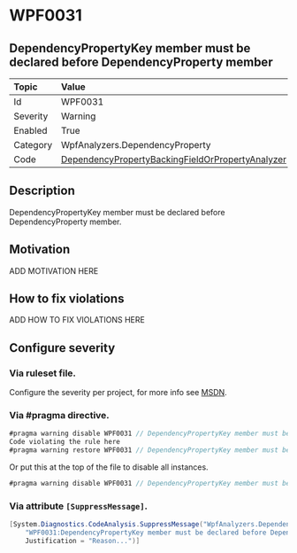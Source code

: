 # WPF0031
## DependencyPropertyKey member must be declared before DependencyProperty member

| Topic    | Value
| :--      | :--
| Id       | WPF0031
| Severity | Warning
| Enabled  | True
| Category | WpfAnalyzers.DependencyProperty
| Code     | [DependencyPropertyBackingFieldOrPropertyAnalyzer](https://github.com/DotNetAnalyzers/WpfAnalyzers/blob/master/WpfAnalyzers/Analyzers/DependencyPropertyBackingFieldOrPropertyAnalyzer.cs)

## Description

DependencyPropertyKey member must be declared before DependencyProperty member.

## Motivation

ADD MOTIVATION HERE

## How to fix violations

ADD HOW TO FIX VIOLATIONS HERE

<!-- start generated config severity -->
## Configure severity

### Via ruleset file.

Configure the severity per project, for more info see [MSDN](https://msdn.microsoft.com/en-us/library/dd264949.aspx).

### Via #pragma directive.
```C#
#pragma warning disable WPF0031 // DependencyPropertyKey member must be declared before DependencyProperty member
Code violating the rule here
#pragma warning restore WPF0031 // DependencyPropertyKey member must be declared before DependencyProperty member
```

Or put this at the top of the file to disable all instances.
```C#
#pragma warning disable WPF0031 // DependencyPropertyKey member must be declared before DependencyProperty member
```

### Via attribute `[SuppressMessage]`.

```C#
[System.Diagnostics.CodeAnalysis.SuppressMessage("WpfAnalyzers.DependencyProperty", 
    "WPF0031:DependencyPropertyKey member must be declared before DependencyProperty member", 
    Justification = "Reason...")]
```
<!-- end generated config severity -->